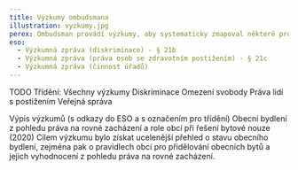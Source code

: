 ```yaml
---
title: Výzkumy ombudsmana
illustration: vyzkumy.jpg
perex: Ombudsman provádí výzkumy, aby systematicky zmapoval některé problémy a témata. Pomocí výzkumů zjišťuje např. rozšíření určitého problému ve společnosti, zkušenosti lidí a úřadů apod. Typicky jde o některé otázky z oblasti života lidí s postižením, diskriminace, ale také jde o způsob plošného prověření postupu úřadů. Získané poznatky pak ombudsman využívá při své další činnosti, zejména jsou podkladem pro jeho doporučení.
eso:
  - Výzkumná zpráva (diskriminace) - § 21b
  - Výzkumná zpráva (práva osob se zdravotním postižením) - § 21c
  - Výzkumná zpráva (činnost úřadů)
---
```


TODO Třídění:
Všechny výzkumy
Diskriminace
Omezení svobody
Práva lidí s postižením
Veřejná správa

Výpis výzkumů (s odkazy do ESO a s označením pro třídění)
Obecní bydlení z pohledu práva na rovné zacházení a role obcí při řešení bytové nouze (2020)
Cílem výzkumu bylo získat ucelenější přehled o stavu obecního bydlení, zejména pak o pravidlech obcí pro přidělování obecních bytů a jejich vyhodnocení z pohledu práva na rovné zacházení.
